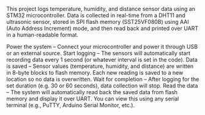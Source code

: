 This project logs temperature, humidity, and distance sensor data using an STM32 microcontroller. Data is collected in real-time from a DHT11 and ultrasonic sensor, stored in SPI flash memory (SST25VF080B) using AAI (Auto Address Increment) mode, and then read back and printed over UART in a human-readable format.

Power the system – Connect your microcontroller and power it through USB or an external source.
Start logging – The sensors will automatically start recording data every 1 second (or whatever interval is set in the code).
Data is saved – Sensor values (temperature, humidity, and distance) are written in 8-byte blocks to flash memory. Each new reading is saved to a new location so no data is overwritten.
Wait for completion – After logging for the set duration (e.g. 30 or 60 seconds), data collection will stop.
Read the data – The system will automatically read back the saved data from flash memory and display it over UART. You can view this using any serial terminal (e.g., PuTTY, Arduino Serial Monitor, etc.).
